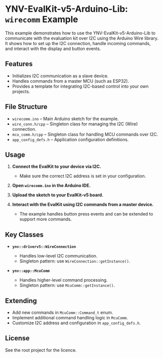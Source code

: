 # YNV-EvalKit-v5-Arduino-Lib: `wirecomm` Example

This example demonstrates how to use the YNV-EvalKit-v5-Arduino-Lib to communicate with the evaluation kit over I2C using the Arduino Wire library. It shows how to set up the I2C connection, handle incoming commands, and interact with the display and button events.

## Features

- Initializes I2C communication as a slave device.
- Handles commands from a master MCU (such as ESP32).
- Provides a template for integrating I2C-based control into your own projects.

## File Structure

- `wirecomm.ino` – Main Arduino sketch for the example.
- `wire_conn.h/cpp` – Singleton class for managing the I2C (Wire) connection.
- `mcu_comm.h/cpp` – Singleton class for handling MCU commands over I2C.
- `app_config_defs.h` – Application configuration definitions.

## Usage

1. **Connect the EvalKit to your device via I2C.**
   - Make sure the correct I2C address is set in your configuration.

2. **Open `wirecomm.ino` in the Arduino IDE.**

3. **Upload the sketch to your EvalKit-v5 board.**

4. **Interact with the EvalKit using I2C commands from a master device.**
   - The example handles button press events and can be extended to support more commands.

## Key Classes

- **`ynv::driverv5::WireConnection`**
  - Handles low-level I2C communication.
  - Singleton pattern: use `WireConnection::getInstance()`.

- **`ynv::app::McuComm`**
  - Handles higher-level command processing.
  - Singleton pattern: use `McuComm::getInstance()`.

## Extending

- Add new commands in `McuComm::Command_t` enum.
- Implement additional command handling logic in `McuComm`.
- Customize I2C address and configuration in `app_config_defs.h`.

## License

See the root project for the licence.